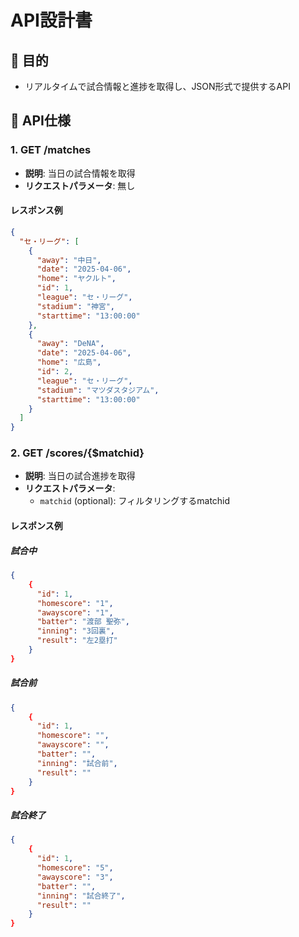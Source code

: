 # API設計書

## 🎯 目的
- リアルタイムで試合情報と進捗を取得し、JSON形式で提供するAPI

## 📘 API仕様
### 1. GET /matches
- **説明**: 当日の試合情報を取得
- **リクエストパラメータ**: 無し

#### レスポンス例
```json
{
  "セ・リーグ": [
    {
      "away": "中日",
      "date": "2025-04-06",
      "home": "ヤクルト",
      "id": 1,
      "league": "セ・リーグ",
      "stadium": "神宮",
      "starttime": "13:00:00"
    },
    {
      "away": "DeNA",
      "date": "2025-04-06",
      "home": "広島",
      "id": 2,
      "league": "セ・リーグ",
      "stadium": "マツダスタジアム",
      "starttime": "13:00:00"
    }
  ]
}
```

### 2. GET /scores/{$matchid}
- **説明**: 当日の試合進捗を取得
- **リクエストパラメータ**:
  - `matchid` (optional): フィルタリングするmatchid

#### レスポンス例
##### 試合中
```json
{
    {
      "id": 1,
      "homescore": "1",
      "awayscore": "1",
      "batter": "渡部 聖弥",
      "inning": "3回裏",
      "result": "左2塁打"
    }
}
```
##### 試合前
```json
{
    {
      "id": 1,
      "homescore": "",
      "awayscore": "",
      "batter": "",
      "inning": "試合前",
      "result": ""
    }
}
```
##### 試合終了
```json
{
    {
      "id": 1,
      "homescore": "5",
      "awayscore": "3",
      "batter": "",
      "inning": "試合終了",
      "result": ""
    }
}
```